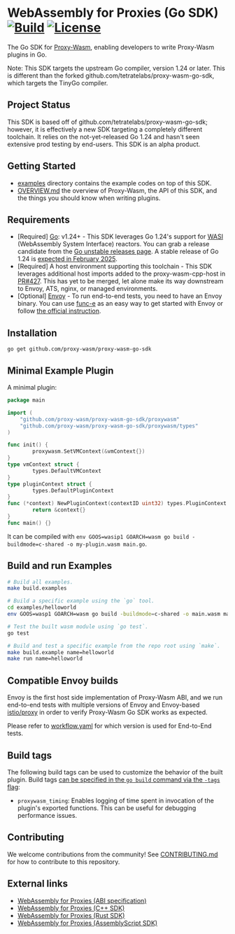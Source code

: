 # WebAssembly for Proxies (Go SDK) [![Build](https://github.com/proxy-wasm/proxy-wasm-go-sdk/workflows/Test/badge.svg)](https://github.com/proxy-wasm/proxy-wasm-go-sdk/actions) [![License](https://img.shields.io/badge/license-Apache%202.0-blue.svg)](LICENSE)

The Go SDK for
 [Proxy-Wasm](https://github.com/proxy-wasm/spec), enabling developers to write Proxy-Wasm plugins in Go. 

Note: This SDK targets the upstream Go compiler, version 1.24 or later. This is different than the forked github.com/tetratelabs/proxy-wasm-go-sdk, which targets the TinyGo compiler.

## Project Status

This SDK is based off of github.com/tetratelabs/proxy-wasm-go-sdk; however, it is effectively a new SDK targeting a completely different toolchain. It relies on the not-yet-released Go 1.24 and hasn't seen extensive prod testing by end-users. This SDK is an alpha product.

## Getting Started

- [examples](examples) directory contains the example codes on top of this SDK.
- [OVERVIEW.md](doc/OVERVIEW.md) the overview of Proxy-Wasm, the API of this SDK, and the things you should know when writing plugins.

## Requirements

- \[Required] [Go](https://go.dev/): v1.24+ - This SDK leverages Go 1.24's support for [WASI](https://github.com/WebAssembly/WASI) (WebAssembly System Interface) reactors. You can grab a release candidate from the [Go unstable releases page](https://go.dev/dl/#unstable). A stable release of Go 1.24 is [expected in February 2025](https://tip.golang.org/doc/go1.24).
- \[Required] A host environment supporting this toolchain - This SDK leverages additional host imports added to the proxy-wasm-cpp-host in [PR#427](https://github.com/proxy-wasm/proxy-wasm-cpp-host/pull/427). This has yet to be merged, let alone make its way downstream to Envoy, ATS, nginx, or managed environments.
- \[Optional] [Envoy](https://www.envoyproxy.io) - To run end-to-end tests, you need to have an Envoy binary. You can use [func-e](https://func-e.io) as an easy way to get started with Envoy or follow [the official instruction](https://www.envoyproxy.io/docs/envoy/latest/start/install).

## Installation

```
go get github.com/proxy-wasm/proxy-wasm-go-sdk
```

## Minimal Example Plugin

A minimal plugin:

```go
package main

import (
	"github.com/proxy-wasm/proxy-wasm-go-sdk/proxywasm"
	"github.com/proxy-wasm/proxy-wasm-go-sdk/proxywasm/types"
)

func init() {
        proxywasm.SetVMContext(&vmContext{})
}
type vmContext struct {
        types.DefaultVMContext
}
type pluginContext struct {
        types.DefaultPluginContext
}
func (*context) NewPluginContext(contextID uint32) types.PluginContext {
        return &context{}
}
func main() {}
```

It can be compiled with `env GOOS=wasip1 GOARCH=wasm go build -buildmode=c-shared -o my-plugin.wasm main.go`.

## Build and run Examples

```bash
# Build all examples.
make build.examples

# Build a specific example using the `go` tool.
cd examples/helloworld
env GOOS=wasp1 GOARCH=wasm go build -buildmode=c-shared -o main.wasm main.go

# Test the built wasm module using `go test`.
go test

# Build and test a specific example from the repo root using `make`.
make build.example name=helloworld
make run name=helloworld
```

## Compatible Envoy builds

Envoy is the first host side implementation of Proxy-Wasm ABI, 
and we run end-to-end tests with multiple versions of Envoy and Envoy-based [istio/proxy](https://github.com/istio/proxy) in order to verify Proxy-Wasm Go SDK works as expected.

Please refer to [workflow.yaml](.github/workflows/workflow.yaml) for which version is used for End-to-End tests.

## Build tags

The following build tags can be used to customize the behavior of the built plugin. Build tags [can be specified in the `go build` command via the `-tags` flag](https://pkg.go.dev/cmd/go#:~:text=tags):

- `proxywasm_timing`: Enables logging of time spent in invocation of the plugin's exported functions. This can be useful for debugging performance issues.

## Contributing

We welcome contributions from the community! See [CONTRIBUTING.md](doc/CONTRIBUTING.md) for how to contribute to this repository.

## External links

- [WebAssembly for Proxies (ABI specification)](https://github.com/proxy-wasm/spec)
- [WebAssembly for Proxies (C++ SDK)](https://github.com/proxy-wasm/proxy-wasm-cpp-sdk)
- [WebAssembly for Proxies (Rust SDK)](https://github.com/proxy-wasm/proxy-wasm-rust-sdk)
- [WebAssembly for Proxies (AssemblyScript SDK)](https://github.com/solo-io/proxy-runtime)
